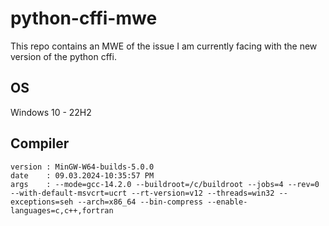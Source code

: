# python-cffi-mwe
This repo contains an MWE of the issue I am currently facing with the new version of the python cffi.

## OS 

Windows 10 - 22H2

## Compiler

```
version : MinGW-W64-builds-5.0.0
date    : 09.03.2024-10:35:57 PM
args    : --mode=gcc-14.2.0 --buildroot=/c/buildroot --jobs=4 --rev=0 --with-default-msvcrt=ucrt --rt-version=v12 --threads=win32 --exceptions=seh --arch=x86_64 --bin-compress --enable-languages=c,c++,fortran
```
